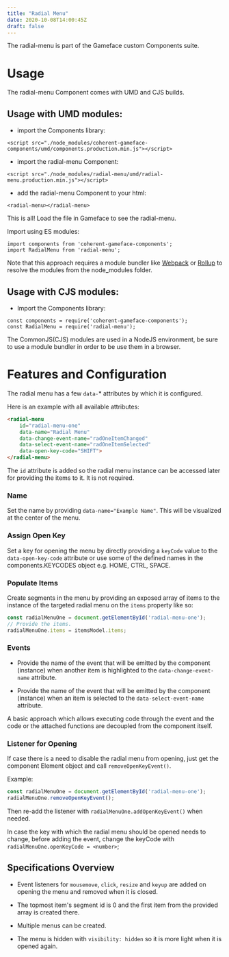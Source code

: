 ```yaml
---
title: "Radial Menu"
date: 2020-10-08T14:00:45Z
draft: false
---
```


<!--Copyright (c) Coherent Labs AD. All rights reserved. -->

The radial-menu is part of the Gameface custom Components suite.

Usage
===================
The radial-menu Component comes with UMD and CJS builds.

## Usage with UMD modules:

* import the Components library:

~~~~{.html}
<script src="./node_modules/coherent-gameface-components/umd/components.production.min.js"></script>
~~~~

* import the radial-menu Component:

~~~~{.html}
<script src="./node_modules/radial-menu/umd/radial-menu.production.min.js"></script>
~~~~

* add the radial-menu Component to your html:

~~~~{.html}
<radial-menu></radial-menu>
~~~~

This is all! Load the file in Gameface to see the radial-menu.

Import using ES modules:

~~~~{.js}
import components from 'coherent-gameface-components';
import RadialMenu from 'radial-menu';
~~~~

Note that this approach requires a module bundler like
[Webpack](https://webpack.js.org/) or [Rollup](https://rollupjs.org/guide/en/)
to resolve the modules from the node_modules folder.

## Usage with CJS modules:

* Import the Components library:

~~~~{.js}
const components = require('coherent-gameface-components');
const RadialMenu = require('radial-menu');
~~~~

The CommonJS(CJS) modules are used in a NodeJS environment, be sure to use a
module bundler in order to be use them in a browser.

# Features and Configuration

The radial menu has a few `data-`* attributes by which it is configured.

Here is an example with all available attributes:
```html
<radial-menu
    id="radial-menu-one"
	data-name="Radial Menu"
	data-change-event-name="radOneItemChanged"
	data-select-event-name="radOneItemSelected"
	data-open-key-code="SHIFT">
</radial-menu>
```

The `id` attribute is added so the radial menu instance can be accessed later
for providing the items to it. It is not required.

### Name

Set the name by providing `data-name="Example Name"`. This will be visualized
at the center of the menu.

### Assign Open Key

Set a key for opening the menu by directly providing a `keyCode` value to the
`data-open-key-code` attribute or use some of the defined names in the
components.KEYCODES object e.g. HOME, CTRL, SPACE.

### Populate Items

Create segments in the menu by providing an exposed array of items to the
instance of the targeted radial menu on the `items` property like so:
```js
const radialMenuOne = document.getElementById('radial-menu-one');
// Provide the items.
radialMenuOne.items = itemsModel.items;
```

### Events

* Provide the name of the event that will be emitted by the component (instance)
when another item is highlighted to the `data-change-event-name` attribute.

* Provide the name of the event that will be emitted by the component (instance)
when an item is selected to the `data-select-event-name` attribute.
  
A basic approach which allows executing code through the event and the code or
the attached functions are decoupled from the component itself.

### Listener for Opening

If case there is a need to disable the radial menu from opening, just get the
component Element object and call `removeOpenKeyEvent()`.

Example:
```js
const radialMenuOne = document.getElementById('radial-menu-one');
radialMenuOne.removeOpenKeyEvent();
```

Then re-add the listener with `radialMenuOne.addOpenKeyEvent()` when needed.

In case the key with which the radial menu should be opened needs to change,
before adding the event, change the keyCode
with `radialMenuOne.openKeyCode = <number>`;

## Specifications Overview

* Event listeners for `mousemove`, `click`, `resize` and `keyup` are added on
opening the menu and removed when it is closed.

* The topmost item's segment id is 0 and the first item from the
provided array is created there.

* Multiple menus can be created.

* The menu is hidden with `visibility: hidden` so it is more light when it is
opened again.
